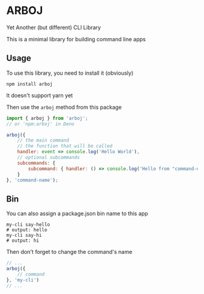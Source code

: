 # ARBOJ

Yet Another (but different) CLI Library

This is a minimal library for building command line apps

## Usage

To use this library, you need to install it (obviously)

```shell
npm install arboj
```

It doesn't support yarn yet

Then use the `arboj` method from this package

```js
import { arboj } from 'arboj';
// or 'npm:arboj' in Deno

arboj({
    // the main command
    // the function that will be called
    handler: event => console.log('Hello World'),
    // optional subcommands
    subcommands: {
        subcommand: { handler: () => console.log('Hello from "command-name subcommand"') }
    }
}, 'command-name');
```

## Bin

You can also assign a package.json bin name to this app

```shell
my-cli say-hello
# output: hello
my-cli say-hi
# output: hi
```

Then don't forget to change the command's name

```js
// ...
arboj({
    // command
}, 'my-cli')
// ...
```
